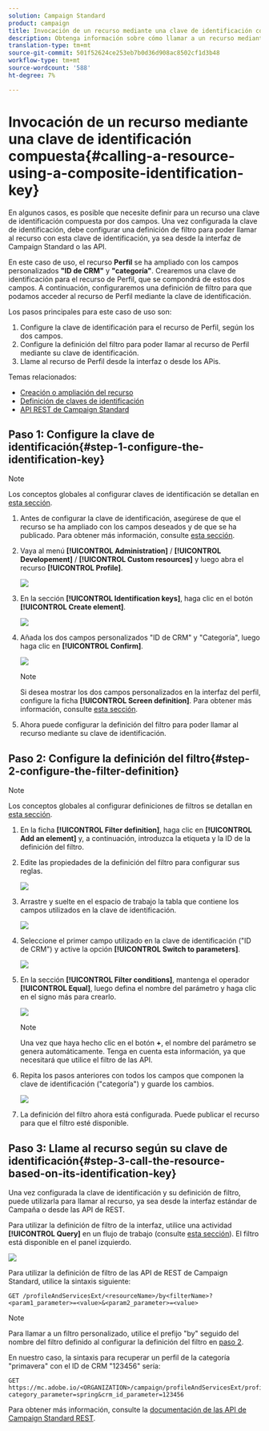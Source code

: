 ```yaml
---
solution: Campaign Standard
product: campaign
title: Invocación de un recurso mediante una clave de identificación compuesta
description: Obtenga información sobre cómo llamar a un recurso mediante una clave de identificación compuesta
translation-type: tm+mt
source-git-commit: 501f52624ce253eb7b0d36d908ac8502cf1d3b48
workflow-type: tm+mt
source-wordcount: '588'
ht-degree: 7%

---
```



# Invocación de un recurso mediante una clave de identificación compuesta{#calling-a-resource-using-a-composite-identification-key}

En algunos casos, es posible que necesite definir para un recurso una clave de identificación compuesta por dos campos. Una vez configurada la clave de identificación, debe configurar una definición de filtro para poder llamar al recurso con esta clave de identificación, ya sea desde la interfaz de Campaign Standard o las API.

En este caso de uso, el recurso **Perfil** se ha ampliado con los campos personalizados **&quot;ID de CRM&quot;** y **&quot;categoría&quot;**. Crearemos una clave de identificación para el recurso de Perfil, que se compondrá de estos dos campos. A continuación, configuraremos una definición de filtro para que podamos acceder al recurso de Perfil mediante la clave de identificación.

Los pasos principales para este caso de uso son:

1. Configure la clave de identificación para el recurso de Perfil, según los dos campos.
1. Configure la definición del filtro para poder llamar al recurso de Perfil mediante su clave de identificación.
1. Llame al recurso de Perfil desde la interfaz o desde los APis.

Temas relacionados:

* [Creación o ampliación del recurso](../../developing/using/creating-or-extending-the-resource.md)
* [Definición de claves de identificación](../../developing/using/configuring-the-resource-s-data-structure.md#defining-identification-keys)
* [API REST de Campaign Standard](../../api/using/get-started-apis.md)

## Paso 1: Configure la clave de identificación{#step-1-configure-the-identification-key}

>[!NOTE]
> Los conceptos globales al configurar claves de identificación se detallan en [esta sección](../../developing/using/configuring-the-resource-s-data-structure.md#defining-identification-keys).

1. Antes de configurar la clave de identificación, asegúrese de que el recurso se ha ampliado con los campos deseados y de que se ha publicado. Para obtener más información, consulte [esta sección](../../developing/using/creating-or-extending-the-resource.md).

1. Vaya al menú **[!UICONTROL Administration]** / **[!UICONTROL Developement]** / **[!UICONTROL Custom resources]** y luego abra el recurso **[!UICONTROL Profile]**.

   ![](assets/uc_idkey1.png)

1. En la sección **[!UICONTROL Identification keys]**, haga clic en el botón **[!UICONTROL Create element]**.

   ![](assets/uc_idkey2.png)

1. Añada los dos campos personalizados &quot;ID de CRM&quot; y &quot;Categoría&quot;, luego haga clic en **[!UICONTROL Confirm]**.

   ![](assets/uc_idkey3.png)

   >[!NOTE]
   > Si desea mostrar los dos campos personalizados en la interfaz del perfil, configure la ficha **[!UICONTROL Screen definition]**. Para obtener más información, consulte [esta sección](../../developing/using/configuring-the-screen-definition.md).

1. Ahora puede configurar la definición del filtro para poder llamar al recurso mediante su clave de identificación.

## Paso 2: Configure la definición del filtro{#step-2-configure-the-filter-definition}

>[!NOTE]
> Los conceptos globales al configurar definiciones de filtros se detallan en [esta sección](../../developing/using/configuring-filter-definition.md).

1. En la ficha **[!UICONTROL Filter definition]**, haga clic en **[!UICONTROL Add an element]** y, a continuación, introduzca la etiqueta y la ID de la definición del filtro.

1. Edite las propiedades de la definición del filtro para configurar sus reglas.

   ![](assets/uc_idkey4.png)

1. Arrastre y suelte en el espacio de trabajo la tabla que contiene los campos utilizados en la clave de identificación.

   ![](assets/uc_idkey5.png)

1. Seleccione el primer campo utilizado en la clave de identificación (&quot;ID de CRM&quot;) y active la opción **[!UICONTROL Switch to parameters]**.

   ![](assets/uc_idkey6.png)

1. En la sección **[!UICONTROL Filter conditions]**, mantenga el operador **[!UICONTROL Equal]**, luego defina el nombre del parámetro y haga clic en el signo más para crearlo.

   ![](assets/uc_idkey7.png)

   >[!NOTE]
   > Una vez que haya hecho clic en el botón **+**, el nombre del parámetro se genera automáticamente. Tenga en cuenta esta información, ya que necesitará que utilice el filtro de las API.

1. Repita los pasos anteriores con todos los campos que componen la clave de identificación (&quot;categoría&quot;) y guarde los cambios.

   ![](assets/uc_idkey8.png)

1. La definición del filtro ahora está configurada. Puede publicar el recurso para que el filtro esté disponible.

## Paso 3: Llame al recurso según su clave de identificación{#step-3-call-the-resource-based-on-its-identification-key}

Una vez configurada la clave de identificación y su definición de filtro, puede utilizarla para llamar al recurso, ya sea desde la interfaz estándar de Campaña o desde las API de REST.

Para utilizar la definición de filtro de la interfaz, utilice una actividad **[!UICONTROL Query]** en un flujo de trabajo (consulte [esta sección](../../automating/using/query.md)). El filtro está disponible en el panel izquierdo.

![](assets/uc_idkey9.png)

Para utilizar la definición de filtro de las API de REST de Campaign Standard, utilice la sintaxis siguiente:

```
GET /profileAndServicesExt/<resourceName>/by<filterName>?<param1_parameter>=<value>&<param2_parameter>=<value>
```

>[!NOTE]
>Para llamar a un filtro personalizado, utilice el prefijo &quot;by&quot; seguido del nombre del filtro definido al configurar la definición del filtro en [paso 2](../../developing/using/uc-calling-resource-id-key.md#step-2-configure-the-filter-definition).

En nuestro caso, la sintaxis para recuperar un perfil de la categoría &quot;primavera&quot; con el ID de CRM &quot;123456&quot; sería:

```
GET https://mc.adobe.io/<ORGANIZATION>/campaign/profileAndServicesExt/profile/byidentification_key?category_parameter=spring&crm_id_parameter=123456
```

Para obtener más información, consulte la [documentación de las API de Campaign Standard REST](../../api/using/filtering.md).